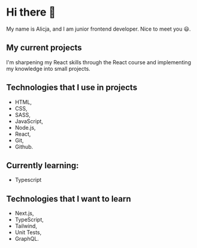 # Hi there 👋

My name is Alicja, and I am junior frontend developer. Nice to meet you 😃.

## My current projects

I'm sharpening my React skills through the React course and implementing my knowledge into small projects.

## Technologies that I use in projects

- HTML,
- CSS,
- SASS,
- JavaScript,
- Node.js,
- React,
- Git,
- Github.

## Currently learning:

- Typescript

## Technologies that I want to learn

- Next.js,
- TypeScript,
- Tailwind,
- Unit Tests,
- GraphQL.
